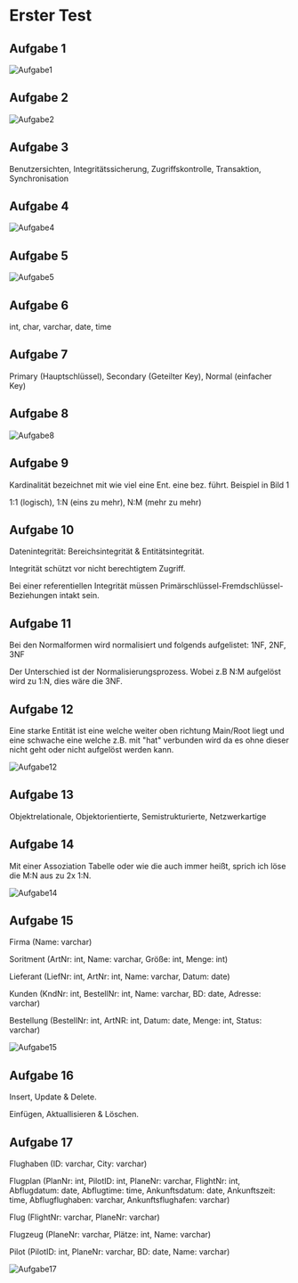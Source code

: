 # Erster Test

## Aufgabe 1

![Aufgabe1](pics/Aufgabe1.jpg)

## Aufgabe 2

![Aufgabe2](pics/Aufgabe2.jpg)

## Aufgabe 3

Benutzersichten, Integritätssicherung, Zugriffskontrolle, Transaktion, Synchronisation

## Aufgabe 4

![Aufgabe4](pics/Aufgabe4.jpg)

## Aufgabe 5

![Aufgabe5](pics/Aufgabe5.jpg)

## Aufgabe 6

int, char, varchar, date, time

## Aufgabe 7

Primary (Hauptschlüssel), Secondary (Geteilter Key), Normal (einfacher Key)

## Aufgabe 8

![Aufgabe8](pics/Aufgabe8.jpg)

## Aufgabe 9

Kardinalität bezeichnet mit wie viel eine Ent. eine bez. führt. Beispiel in Bild 1

1:1 (logisch), 1:N (eins zu mehr), N:M (mehr zu mehr)

## Aufgabe 10

Datenintegrität: Bereichsintegrität & Entitätsintegrität.

Integrität schützt vor nicht berechtigtem Zugriff.

Bei einer referentiellen Integrität müssen Primärschlüssel-Fremdschlüssel-Beziehungen intakt sein.

## Aufgabe 11

Bei den Normalformen wird normalisiert und folgends aufgelistet: 1NF, 2NF, 3NF

Der Unterschied ist der Normalisierungsprozess. Wobei z.B N:M aufgelöst wird zu 1:N, dies wäre die 3NF.

## Aufgabe 12

Eine starke Entität ist eine welche weiter oben richtung Main/Root liegt und eine schwache eine welche z.B. mit "hat" verbunden wird da es ohne dieser nicht geht oder nicht aufgelöst werden kann.

![Aufgabe12](pics/Aufgabe12.jpg)

## Aufgabe 13

Objektrelationale, Objektorientierte, Semistrukturierte, Netzwerkartige

## Aufgabe 14

Mit einer Assoziation Tabelle oder wie die auch immer heißt, sprich ich löse die M:N aus zu 2x 1:N.

![Aufgabe14](pics/Aufgabe14.jpg)

## Aufgabe 15

Firma (Name: varchar)

Soritment (ArtNr: int, Name: varchar, Größe: int, Menge: int)

Lieferant (LiefNr: int, ArtNr: int, Name: varchar, Datum: date)

Kunden (KndNr: int, BestellNr: int, Name: varchar, BD: date, Adresse: varchar)

Bestellung (BestellNr: int, ArtNR: int, Datum: date, Menge: int, Status: varchar)

![Aufgabe15](pics/Aufgabe15.jpg)

## Aufgabe 16

Insert, Update & Delete.

Einfügen, Aktuallisieren & Löschen.

## Aufgabe 17

Flughaben (ID: varchar, City: varchar)

Flugplan (PlanNr: int, PilotID: int, PlaneNr: varchar, FlightNr: int, Abflugdatum: date, Abflugtime: time, Ankunftsdatum: date, Ankunftszeit: time, Abflugflughaben: varchar, Ankunftsflughafen: varchar)

Flug (FlightNr: varchar, PlaneNr: varchar)

Flugzeug (PlaneNr: varchar, Plätze: int, Name: varchar)

Pilot (PilotID: int, PlaneNr: varchar, BD: date, Name: varchar)

![Aufgabe17](pics/Aufgabe17.jpg)